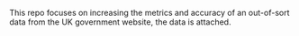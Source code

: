 This repo focuses on increasing the metrics and accuracy of an out-of-sort data from the UK government website, the data is attached.
